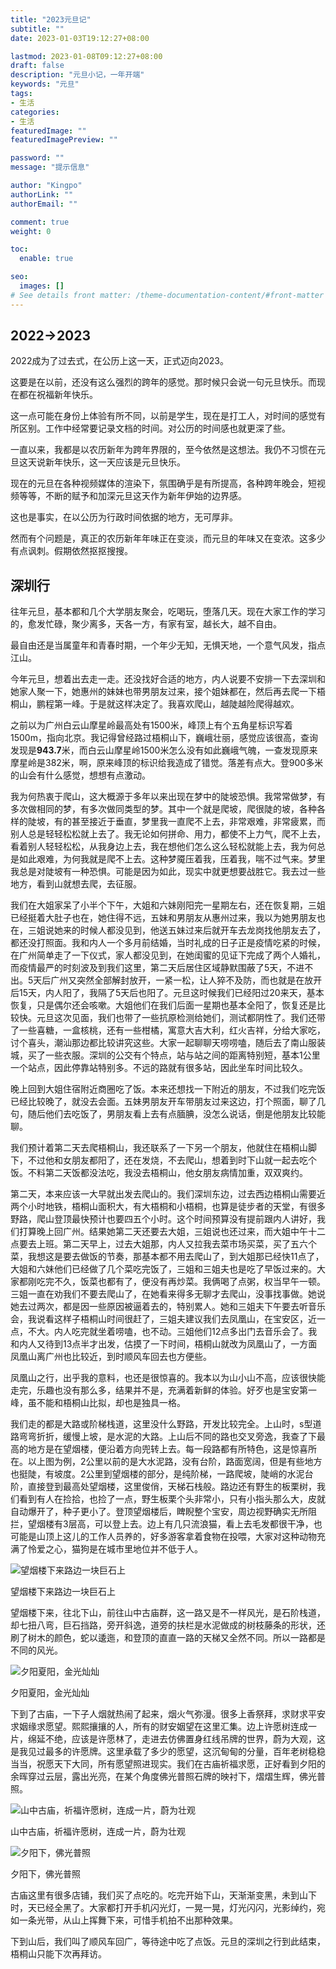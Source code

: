 ```yaml
---
title: "2023元旦记"
subtitle: ""
date: 2023-01-03T19:12:27+08:00

lastmod: 2023-01-08T09:12:27+08:00
draft: false
description: "元旦小记，一年开端"
keywords: "元旦"
tags:
- 生活
categories:
- 生活
featuredImage: ""
featuredImagePreview: ""

password: ""
message: "提示信息"

author: "Kingpo"
authorLink: ""
authorEmail: ""

comment: true
weight: 0

toc:
  enable: true

seo:
  images: []
# See details front matter: /theme-documentation-content/#front-matter
---
```


<!--more-->
## 2022→2023

2022成为了过去式，在公历上这一天，正式迈向2023。

这要是在以前，还没有这么强烈的跨年的感觉。那时候只会说一句元旦快乐。而现在都在祝福新年快乐。

这一点可能在身份上体验有所不同，以前是学生，现在是打工人，对时间的感觉有所区别。工作中经常要记录文档的时间。对公历的时间感也就更深了些。

一直以来，我都是以农历新年为跨年界限的，至今依然是这想法。我仍不习惯在元旦这天说新年快乐，这一天应该是元旦快乐。

现在的元旦在各种视频媒体的渲染下，氛围确乎是有所提高，各种跨年晚会，短视频等等，不断的赋予和加深元旦这天作为新年伊始的边界感。

这也是事实，在以公历为行政时间依据的地方，无可厚非。

然而有个问题是，真正的农历新年年味正在变淡，而元旦的年味又在变浓。这多少有点讽刺。假期依然抠抠搜搜。

## 深圳行

往年元旦，基本都和几个大学朋友聚会，吃喝玩，堕落几天。现在大家工作的学习的，愈发忙碌，聚少离多，天各一方，有家有室，越长大，越不自由。

最自由还是当属童年和青春时期，一个年少无知，无惧天地，一个意气风发，指点江山。

今年元旦，想着出去走一走。还没找好合适的地方，内人说要不安排一下去深圳和她家人聚一下，她惠州的妹妹也带男朋友过来，接个姐妹都在，然后再去爬一下梧桐山，鹏程第一峰。于是就这样决定了。我喜欢爬山，越陡越险爬得越欢。

之前以为广州白云山摩星岭最高处有1500米，峰顶上有个五角星标识写着1500m，指向北京。我记得曾经路过梧桐山下，巍峨壮丽，感觉应该很高，查询发现是**943.7**米，而白云山摩星岭1500米怎么没有如此巍峨气魄，一查发现原来摩星岭是382米，啊，原来峰顶的标识给我造成了错觉。落差有点大。登900多米的山会有什么感觉，想想有点激动。

我为何热衷于爬山，这大概源于多年以来出现在梦中的陡坡恐惧。我常常做梦，有多次做相同的梦，有多次做同类型的梦。其中一个就是爬坡，爬很陡的坡，各种各样的陡坡，有的甚至接近于垂直，梦里我一直爬不上去，非常艰难，非常疲累，而别人总是轻轻松松就上去了。我无论如何拼命、用力，都使不上力气，爬不上去，看着别人轻轻松松，从我身边上去，我在想他们怎么这么轻松就能上去，我为何总是如此艰难，为何我就是爬不上去。这种梦魇压着我，压着我，喘不过气来。梦里我总是对陡坡有一种恐惧。可能是因为如此，现实中就更想要战胜它。我去过一些地方，看到山就想去爬，去征服。

我们在大姐家呆了小半个下午，大姐和六妹刚阳完一星期左右，还在恢复期，三姐已经挺着大肚子也在，她住得不远，五妹和男朋友从惠州过来，我以为她男朋友也在，三姐说她来的时候人都没见到，他送五妹过来后就开车去龙岗找他朋友去了，都还没打照面。我和内人一个多月前结婚，当时礼成的日子正是疫情吃紧的时候，在广州简单走了一下仪式，家人都没见到，在她闺蜜的见证下完成了两个人婚礼，而疫情最严的时刻波及到我们这里，第二天后居住区域静默围蔽了5天，不进不出。5天后广州又突然全部解封放开，一紧一松，让人猝不及防，而也就是在放开后15天，内人阳了，我隔了5天后也阳了。元旦这时候我们已经阳过20来天，基本恢复，只是偶尔还会咳嗽。大姐他们在我们后面一星期也基本全阳了，恢复还是比较快。元旦这次见面，我们也带了一些抗原检测给她们，测试都阴性了。我们还带了一些喜糖，一盒核桃，还有一些柑橘，寓意大吉大利，红火吉祥，分给大家吃，讨个喜头，潮汕那边都比较讲究这些。大家一起聊聊天唠唠嗑，随后去了南山服装城，买了一些衣服。深圳的公交有个特点，站与站之间的距离特别短，基本1公里一个站点，因此停靠站特别多。不远的路就有很多站，因此坐车时间比较久。

晚上回到大姐住宿附近商圈吃了饭。本来还想找一下附近的朋友，不过我们吃完饭已经比较晚了，就没去会面。五妹男朋友开车带朋友过来这边，打个照面，聊了几句，随后他们去吃饭了，男朋友看上去有点腼腆，没怎么说话，倒是他朋友比较能聊。

我们预计着第二天去爬梧桐山，我还联系了一下另一个朋友，他就住在梧桐山脚下，不过他和女朋友都阳了，还在发烧，不去爬山，想着到时下山就一起去吃个饭。不料第二天饭都没法吃，我没去梧桐山，他女朋友病情加重，双双爽约。

第二天，本来应该一大早就出发去爬山的。我们深圳东边，过去西边梧桐山需要近两个小时地铁，梧桐山面积大，有大梧桐和小梧桐，也算是徒步者的天堂，有很多野路，爬山登顶最快预计也要四五个小时。这个时间预算没有提前跟内人讲好，我们打算晚上回广州。结果她第二天还要去大姐，三姐说也还过来，而大姐中午十二点要去上班。第二天早上，过去大姐那，内人又拉我去菜市场买菜，买了五六个菜，我想这是要去做饭的节奏，那基本都不用去爬山了，到大姐那已经快11点了，大姐和六妹他们已经做了几个菜吃完饭了，三姐和三姐夫也是吃了早饭过来的。大家都刚吃完不久，饭菜也都有了，便没有再炒菜。我俩喝了点粥，权当早午一顿。三姐一直在劝我们不要去爬山了，在她看来得多无聊才去爬山，没事找事做。她说她去过两次，都是因一些原因被逼着去的，特别累人。她和三姐夫下午要去听音乐会，我说看这样子梧桐山时间很赶了，三姐夫建议我们去凤凰山，在宝安区，近一点，不大。内人吃完就坐着唠嗑，也不动。三姐他们12点多出门去音乐会了。我和内人又待到13点半才出发，估摸了一下时间，梧桐山就改为凤凰山了，一方面凤凰山离广州也比较近，到时顺风车回去也方便些。

凤凰山之行，出乎我的意料，也还是很惊喜的。我本以为山小山不高，应该很快能走完，乐趣也没有那么多，结果并不是，充满着新鲜的体验。好歹也是宝安第一峰，虽不能和梧桐山比拟，却也是独具一格。

我们走的都是大路或阶梯栈道，这里没什么野路，开发比较完全。上山时，s型道路弯弯折折，缓慢上坡，是水泥的大路。上山后不同的路也交叉旁逸，我查了下最高的地方是在望烟楼，便沿着方向兜转上去。每一段路都有所特色，这是惊喜所在。以上图为例，2公里以前的是大水泥路，没有台阶，路面宽阔，但是有些地方也挺陡，有坡度。2公里到望烟楼的部分，是纯阶梯，一路爬坡，陡峭的水泥台阶，直接登到最高处望烟楼，这里俊俏，天梯石栈般。路边还有野生的板栗树，我们看到有人在捡拾，也捡了一点，野生板栗个头非常小，只有小指头那么大，皮就自动爆开了，种子更小了。登顶望烟楼后，睥睨整个宝安，周边视野确实无所阻拦，望烟楼有3层高，可以登上去。边上有几只流浪猫，看上去毛发都很干净，也可能是山顶上这儿的工作人员养的，好多游客拿着食物在投喂，大家对这种动物充满了怜爱之心，猫狗是在城市里地位并不低于人。

![望烟楼下来路边一块巨石上](https://s3-us-west-2.amazonaws.com/secure.notion-static.com/57377390-b1fb-4551-a754-c7b010b196d6/IMG_20230101_165217.jpg)

望烟楼下来路边一块巨石上

望烟楼下来，往北下山，前往山中古庙群，这一路又是不一样风光，是石阶栈道，却七扭八弯，巨石挡路，旁开斜逸，道旁的扶栏是水泥做成的树枝藤条的形状，还刷了树木的颜色，蛇以逶迤，和登顶的直直一路的天梯又全然不同。所以一路都是不同的风光。

![夕阳夏阳，金光灿灿](https://s3-us-west-2.amazonaws.com/secure.notion-static.com/8223bd28-b688-4dc7-ac71-e17db558cf9f/IMG_20230101_172444.jpg)

夕阳夏阳，金光灿灿

下到了古庙，一下子人烟就热闹了起来，烟火气弥漫。很多上香祭拜，求财求平安求姻缘求愿望。熙熙攘攘的人，所有的财安姻望在这里汇集。边上许愿树连成一片，绵延不绝，应该是许愿林了，走进去仿佛置身红线吊牌的世界，蔚为大观，这是我见过最多的许愿牌。这里承载了多少的愿望，这沉甸甸的分量，百年老树稳稳当当，祝愿天下大同，所有愿望照进现实。我们在古庙祈福求愿，正好看到夕阳的余晖穿过云层，露出光亮，在某个角度佛光普照石牌的映衬下，熠熠生辉，佛光普照。

![山中古庙，祈福许愿树，连成一片，蔚为壮观](https://s3-us-west-2.amazonaws.com/secure.notion-static.com/b3fd9f03-34ae-4667-8e38-e8f00129d3b1/IMG_20230101_172217.jpg)

山中古庙，祈福许愿树，连成一片，蔚为壮观

![夕阳下，佛光普照](https://s3-us-west-2.amazonaws.com/secure.notion-static.com/8348afa7-8612-4c35-ace1-0a3a39b4b734/9d4bcd9852b84da5e11c16ba2496268.jpg)

夕阳下，佛光普照

古庙这里有很多店铺，我们买了点吃的。吃完开始下山，天渐渐变黑，未到山下时，天已经全黑了。大家都打开手机闪光灯，一晃一晃，灯光闪闪，光影绰约，宛如一条光带，从山上挥舞下来，可惜手机拍不出那种效果。

下到山后，我们叫了顺风车回广，等待途中吃了点饭。元旦的深圳之行到此结束，梧桐山只能下次再拜访。